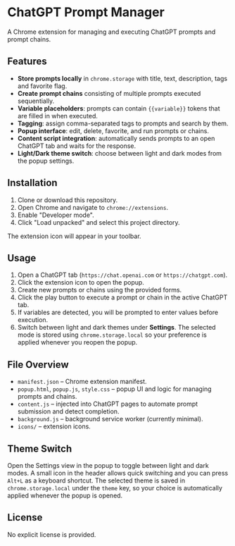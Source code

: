 # ChatGPT Prompt Manager

A Chrome extension for managing and executing ChatGPT prompts and prompt chains.

## Features

- **Store prompts locally** in `chrome.storage` with title, text, description, tags and favorite flag.
- **Create prompt chains** consisting of multiple prompts executed sequentially.
- **Variable placeholders**: prompts can contain `{{variable}}` tokens that are filled in when executed.
- **Tagging**: assign comma-separated tags to prompts and search by them.
- **Popup interface**: edit, delete, favorite, and run prompts or chains.
- **Content script integration**: automatically sends prompts to an open ChatGPT tab and waits for the response.
- **Light/Dark theme switch**: choose between light and dark modes from the popup settings.

## Installation

1. Clone or download this repository.
2. Open Chrome and navigate to `chrome://extensions`.
3. Enable "Developer mode".
4. Click "Load unpacked" and select this project directory.

The extension icon will appear in your toolbar.

## Usage

1. Open a ChatGPT tab (`https://chat.openai.com` or `https://chatgpt.com`).
2. Click the extension icon to open the popup.
3. Create new prompts or chains using the provided forms.
4. Click the play button to execute a prompt or chain in the active ChatGPT tab.
5. If variables are detected, you will be prompted to enter values before execution.
6. Switch between light and dark themes under **Settings**. The selected mode is stored using `chrome.storage.local` so your preference is applied whenever you reopen the popup.

## File Overview

- `manifest.json` – Chrome extension manifest.
- `popup.html`, `popup.js`, `style.css` – popup UI and logic for managing prompts and chains.
- `content.js` – injected into ChatGPT pages to automate prompt submission and detect completion.
- `background.js` – background service worker (currently minimal).
- `icons/` – extension icons.

## Theme Switch

Open the Settings view in the popup to toggle between light and dark modes. A small icon in the header allows quick switching and you can press `Alt+L` as a keyboard shortcut. The selected theme is saved in `chrome.storage.local` under the `theme` key, so your choice is automatically applied whenever the popup is opened.

## License

No explicit license is provided.
